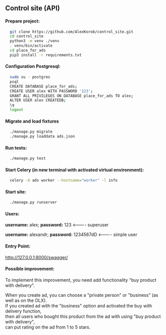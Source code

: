 ## Control site (API)

#### Prepare project:

```bash
  git clone https://github.com/AlexKorob/control_site.git
  cd control_site
  python3 -m venv ./venv
  . venv/bin/activate
  cd place_for_ads
  pip3 install -r requirements.txt
```

#### Configuration Postgresql:

```bash
  sudo su - postgres
  psql
  CREATE DATABASE place_for_ads;
  CREATE USER alex WITH PASSWORD '123';
  GRANT ALL PRIVILEGES ON DATABASE place_for_ads TO alex;
  ALTER USER alex CREATEDB;
  \q
  logout
```

#### Migrate and load fixtures

```bash
  ./manage.py migrate
  ./manage.py loaddata ads.json
```

#### Run tests:

```bash
  ./manage.py test
```

#### Start Celery (in new terminal with activated virtual environment):

```bash
  celery -A ads worker --hostname="worker" -l info
```

#### Start site:

```bash
  ./manage.py runserver
```

#### Users:
<p><b>username:</b> alex; <b>password:</b> 123  <---- superuser </p>
<p><b>username:</b> alexandr; <b>password:</b> 1234567dD  <---- simple user </p>

#### Entry Point:

http://127.0.0.1:8000/swagger/


#### Possible improvement:
<p>To implement this improvement, you need add functionality "buy product with delivery".</p>

When you create ad, you can choose a "private person" or "business" (as well as on the OLX).\
If you created ad with the "business" option and activated the buy with delivery function,\
then all users who bought this product from the ad with using "buy product with delivery",\
can put rating on the ad from 1 to 5 stars.
